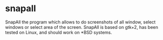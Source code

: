 # snapall
SnapAll the program which allows to do screenshots of all window, select windows or select area of the screen. SnapAll is based on gtk+2, has been tested on Linux, and should work on *BSD systems.
